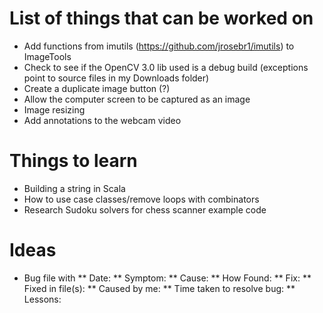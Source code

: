 # List of things that can be worked on
* Add functions from imutils (https://github.com/jrosebr1/imutils) to ImageTools
* Check to see if the OpenCV 3.0 lib used is a debug build (exceptions point to source files in my Downloads folder)
* Create a duplicate image button (?)
* Allow the computer screen to be captured as an image
* Image resizing
* Add annotations to the webcam video

# Things to learn
* Building a string in Scala
* How to use case classes/remove loops with combinators
* Research Sudoku solvers for chess scanner example code

# Ideas
* Bug file with
** Date:
** Symptom:
** Cause:
** How Found:
** Fix:
** Fixed in file(s):
** Caused by me:
** Time taken to resolve bug:
** Lessons: